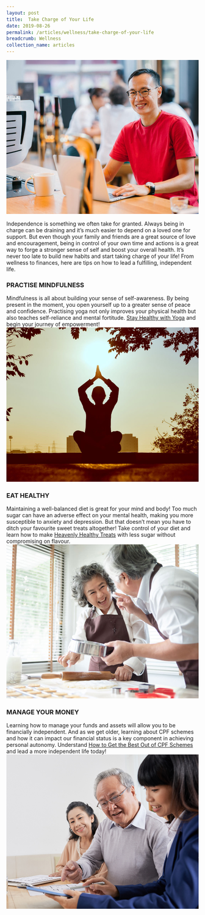 ```yaml
---
layout: post
title:  Take Charge of Your Life
date: 2019-08-26
permalink: /articles/wellness/take-charge-of-your-life
breadcrumb: Wellness
collection_name: articles
---
```

![Take Charge of Your Life](/images/content-articles/wellness/take-charge-of-your-life-img1.jpg)

Independence is something we often take for granted. Always being in charge can be draining and it’s much easier to depend on a loved one for support. But even though your family and friends are a great source of love and encouragement, being in control of your own time and actions is a great way to forge a stronger sense of self and boost your overall health. It’s never too late to build new habits and start taking charge of your life! From wellness to finances, here are tips on how to lead a fulfilling, independent life.

### PRACTISE MINDFULNESS
Mindfulness is all about building your sense of self-awareness. By being present in the moment, you open yourself up to a greater sense of peace and confidence. Practising yoga not only improves your physical health but also teaches self-reliance and mental fortitude. [Stay Healthy with Yoga](../../course-directory/health-and-wellness/#stay-healthy-with-yoga) and begin your journey of empowerment!
![Take Charge of Your Life](/images/content-articles/wellness/take-charge-of-your-life-img2.jpg)

### EAT HEALTHY
Maintaining a well-balanced diet is great for your mind and body! Too much sugar can have an adverse effect on your mental health, making you more susceptible to anxiety and depression. But that doesn’t mean you have to ditch your favourite sweet treats altogether! Take control of your diet and learn how to make [Heavenly Healthy Treats](../../course-directory/lifestyle-and-leisure/#healthy-heavenly-treats) with less sugar without compromising on flavour.
![Take Charge of Your Life](/images/content-articles/wellness/take-charge-of-your-life-img3.jpg)

### MANAGE YOUR MONEY
Learning how to manage your funds and assets will allow you to be financially independent. And as we get older, learning about CPF schemes and how it can impact our financial status is a key component in achieving personal autonomy. Understand [How to Get the Best Out of CPF Schemes](../../course-directory/financial-literacy/#how-to-get-the-best-out-of-cpf-schemes) and lead a more independent life today!
![Take Charge of Your Life](/images/content-articles/wellness/take-charge-of-your-life-img4.jpg)
